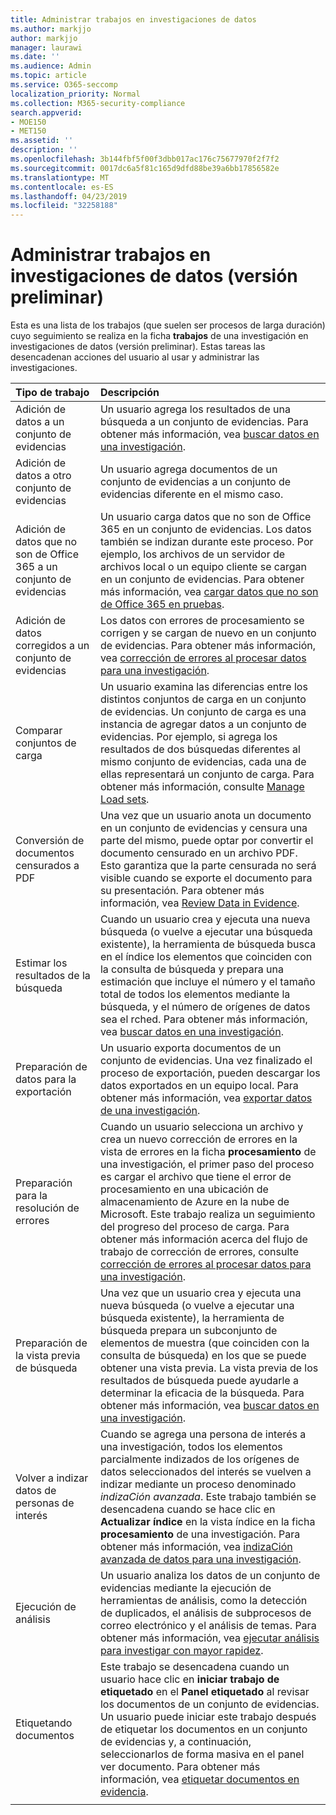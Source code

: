 ```yaml
---
title: Administrar trabajos en investigaciones de datos
ms.author: markjjo
author: markjjo
manager: laurawi
ms.date: ''
ms.audience: Admin
ms.topic: article
ms.service: O365-seccomp
localization_priority: Normal
ms.collection: M365-security-compliance
search.appverid:
- MOE150
- MET150
ms.assetid: ''
description: ''
ms.openlocfilehash: 3b144fbf5f00f3dbb017ac176c75677970f2f7f2
ms.sourcegitcommit: 0017dc6a5f81c165d9dfd88be39a6bb17856582e
ms.translationtype: MT
ms.contentlocale: es-ES
ms.lasthandoff: 04/23/2019
ms.locfileid: "32258188"
---
```

# <a name="manage-jobs-in-data-investigations-preview"></a>Administrar trabajos en investigaciones de datos (versión preliminar)

Esta es una lista de los trabajos (que suelen ser procesos de larga duración) cuyo seguimiento se realiza en la ficha **trabajos** de una investigación en investigaciones de datos (versión preliminar). Estas tareas las desencadenan acciones del usuario al usar y administrar las investigaciones.

| Tipo de trabajo           | Descripción     |
| :----------------- | :----------     |
|Adición de datos a un conjunto de evidencias | Un usuario agrega los resultados de una búsqueda a un conjunto de evidencias.  Para obtener más información, vea [buscar datos en una investigación](search-for-data.md). |
|Adición de datos a otro conjunto de evidencias | Un usuario agrega documentos de un conjunto de evidencias a un conjunto de evidencias diferente en el mismo caso.|
|Adición de datos que no son de Office 365 a un conjunto de evidencias | Un usuario carga datos que no son de Office 365 en un conjunto de evidencias. Los datos también se indizan durante este proceso. Por ejemplo, los archivos de un servidor de archivos local o un equipo cliente se cargan en un conjunto de evidencias. Para obtener más información, vea [cargar datos que no son de Office 365 en pruebas](load-non-office365-data.md).| 
|Adición de datos corregidos a un conjunto de evidencias | Los datos con errores de procesamiento se corrigen y se cargan de nuevo en un conjunto de evidencias. Para obtener más información, vea [corrección de errores al procesar datos para una investigación](error-remediation.md). | 
|Comparar conjuntos de carga | Un usuario examina las diferencias entre los distintos conjuntos de carga en un conjunto de evidencias. Un conjunto de carga es una instancia de agregar datos a un conjunto de evidencias. Por ejemplo, si agrega los resultados de dos búsquedas diferentes al mismo conjunto de evidencias, cada una de ellas representará un conjunto de carga. Para obtener más información, consulte [Manage Load sets](manage-load-sets.md). |
|Conversión de documentos censurados a PDF|Una vez que un usuario anota un documento en un conjunto de evidencias y censura una parte del mismo, puede optar por convertir el documento censurado en un archivo PDF. Esto garantiza que la parte censurada no será visible cuando se exporte el documento para su presentación. Para obtener más información, vea [Review Data in Evidence](review-data-in-evidence.md). |
|Estimar los resultados de la búsqueda | Cuando un usuario crea y ejecuta una nueva búsqueda (o vuelve a ejecutar una búsqueda existente), la herramienta de búsqueda busca en el índice los elementos que coinciden con la consulta de búsqueda y prepara una estimación que incluye el número y el tamaño total de todos los elementos mediante la búsqueda, y el número de orígenes de datos sea el rched.  Para obtener más información, vea [buscar datos en una investigación](search-for-data.md). | 
|Preparación de datos para la exportación | Un usuario exporta documentos de un conjunto de evidencias. Una vez finalizado el proceso de exportación, pueden descargar los datos exportados en un equipo local. Para obtener más información, vea [exportar datos de una investigación](export-data.md). | 
|Preparación para la resolución de errores |Cuando un usuario selecciona un archivo y crea un nuevo corrección de errores en la vista de errores en la ficha **procesamiento** de una investigación, el primer paso del proceso es cargar el archivo que tiene el error de procesamiento en una ubicación de almacenamiento de Azure en la nube de Microsoft. Este trabajo realiza un seguimiento del progreso del proceso de carga. Para obtener más información acerca del flujo de trabajo de corrección de errores, consulte [corrección de errores al procesar datos para una investigación](error-remediation.md).| 
|Preparación de la vista previa de búsqueda | Una vez que un usuario crea y ejecuta una nueva búsqueda (o vuelve a ejecutar una búsqueda existente), la herramienta de búsqueda prepara un subconjunto de elementos de muestra (que coinciden con la consulta de búsqueda) en los que se puede obtener una vista previa. La vista previa de los resultados de búsqueda puede ayudarle a determinar la eficacia de la búsqueda.  Para obtener más información, vea [buscar datos en una investigación](search-for-data.md). | 
|Volver a indizar datos de personas de interés | Cuando se agrega una persona de interés a una investigación, todos los elementos parcialmente indizados de los orígenes de datos seleccionados del interés se vuelven a indizar mediante un proceso denominado *indizaCión avanzada*. Este trabajo también se desencadena cuando se hace clic en **Actualizar índice** en la vista índice en la ficha **procesamiento** de una investigación. Para obtener más información, vea [indizaCión avanzada de datos para una investigación](index-data-people-of-interest.md).
|Ejecución de análisis | Un usuario analiza los datos de un conjunto de evidencias mediante la ejecución de herramientas de análisis, como la detección de duplicados, el análisis de subprocesos de correo electrónico y el análisis de temas. Para obtener más información, vea [ejecutar análisis para investigar con mayor rapidez](run-analytics-to-investigate-faster.md). | 
|Etiquetando documentos | Este trabajo se desencadena cuando un usuario hace clic en **iniciar trabajo de etiquetado** en el **Panel etiquetado** al revisar los documentos de un conjunto de evidencias. Un usuario puede iniciar este trabajo después de etiquetar los documentos en un conjunto de evidencias y, a continuación, seleccionarlos de forma masiva en el panel ver documento. Para obtener más información, vea [etiquetar documentos en evidencia](tag-documents.md). | 
|||

